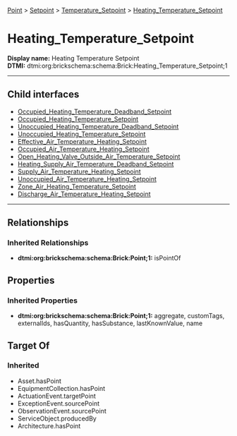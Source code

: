 [Point](../../../Point.md) > [Setpoint](../../Setpoint.md) > [Temperature_Setpoint](../Temperature_Setpoint.md) > [Heating_Temperature_Setpoint](#)
# Heating_Temperature_Setpoint

**Display name:** Heating Temperature Setpoint<br />
**DTMI:** dtmi:org:brickschema:schema:Brick:Heating_Temperature_Setpoint;1

---


## Child interfaces
* [Occupied_Heating_Temperature_Deadband_Setpoint](../Temperature_Deadband_Setpoint/Occupied_Heating_Temperature_Deadband_Setpoint.md)
* [Occupied_Heating_Temperature_Setpoint](Occupied_Heating_Temperature_Setpoint.md)
* [Unoccupied_Heating_Temperature_Deadband_Setpoint](../Temperature_Deadband_Setpoint/Unoccupied_Heating_Temperature_Deadband_Setpoint.md)
* [Unoccupied_Heating_Temperature_Setpoint](Unoccupied_Heating_Temperature_Setpoint.md)
* [Effective_Air_Temperature_Heating_Setpoint](../Air_Temperature_Setpoint/Effective_Air_Temperature_Setpoint/Effective_Air_Temperature_Heating_Setpoint.md)
* [Occupied_Air_Temperature_Heating_Setpoint](../Air_Temperature_Setpoint/Occupied_Air_Temperature_Setpoint/Occupied_Air_Temperature_Heating_Setpoint.md)
* [Open_Heating_Valve_Outside_Air_Temperature_Setpoint](../Air_Temperature_Setpoint/Outside_Air_Temperature_Setpoint/Open_Heating_Valve_Outside_Air_Temperature_Setpoint.md)
* [Heating_Supply_Air_Temperature_Deadband_Setpoint](../Temperature_Deadband_Setpoint/Supply_Air_Temperature_Deadband_Setpoint/Heating_Supply_Air_Temperature_Deadband_Setpoint.md)
* [Supply_Air_Temperature_Heating_Setpoint](../Air_Temperature_Setpoint/Supply_Air_Temperature_Setpoint/Supply_Air_Temperature_Heating_Setpoint.md)
* [Unoccupied_Air_Temperature_Heating_Setpoint](../Air_Temperature_Setpoint/Unoccupied_Air_Temperature_Setpoint/Unoccupied_Air_Temperature_Heating_Setpoint.md)
* [Zone_Air_Heating_Temperature_Setpoint](../Air_Temperature_Setpoint/Zone_Air_Temperature_Setpoint/Zone_Air_Heating_Temperature_Setpoint.md)
* [Discharge_Air_Temperature_Heating_Setpoint](../Air_Temperature_Setpoint/Discharge_Air_Temperature_Setpoint/Discharge_Air_Temperature_Heating_Setpoint/Discharge_Air_Temperature_Heating_Setpoint.md)

---
## Relationships
### Inherited Relationships
* **dtmi:org:brickschema:schema:Brick:Point;1:** isPointOf
## Properties
### Inherited Properties
* **dtmi:org:brickschema:schema:Brick:Point;1:** aggregate, customTags, externalIds, hasQuantity, hasSubstance, lastKnownValue, name
## Target Of
### Inherited
* Asset.hasPoint
* EquipmentCollection.hasPoint
* ActuationEvent.targetPoint
* ExceptionEvent.sourcePoint
* ObservationEvent.sourcePoint
* ServiceObject.producedBy
* Architecture.hasPoint
